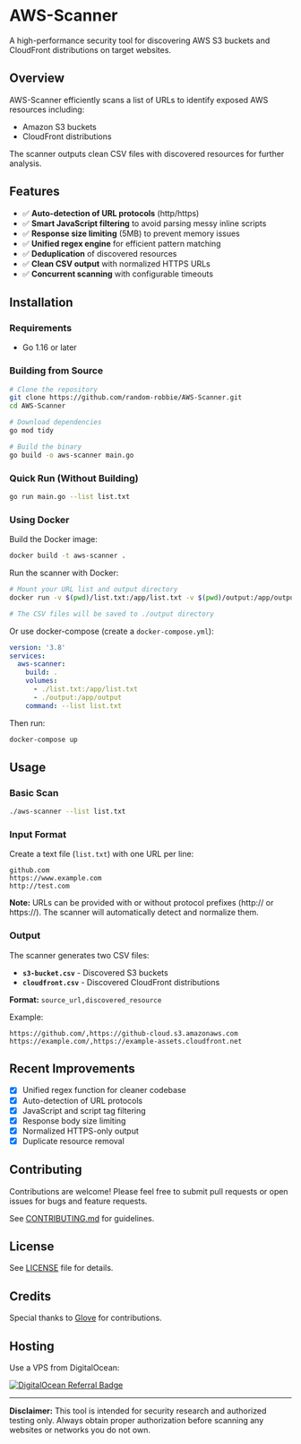 # AWS-Scanner

A high-performance security tool for discovering AWS S3 buckets and CloudFront distributions on target websites.

## Overview

AWS-Scanner efficiently scans a list of URLs to identify exposed AWS resources including:
- Amazon S3 buckets
- CloudFront distributions

The scanner outputs clean CSV files with discovered resources for further analysis.

## Features

- ✅ **Auto-detection of URL protocols** (http/https)
- ✅ **Smart JavaScript filtering** to avoid parsing messy inline scripts
- ✅ **Response size limiting** (5MB) to prevent memory issues
- ✅ **Unified regex engine** for efficient pattern matching
- ✅ **Deduplication** of discovered resources
- ✅ **Clean CSV output** with normalized HTTPS URLs
- ✅ **Concurrent scanning** with configurable timeouts

## Installation

### Requirements
- Go 1.16 or later

### Building from Source

```bash
# Clone the repository
git clone https://github.com/random-robbie/AWS-Scanner.git
cd AWS-Scanner

# Download dependencies
go mod tidy

# Build the binary
go build -o aws-scanner main.go
```

### Quick Run (Without Building)

```bash
go run main.go --list list.txt
```

### Using Docker

Build the Docker image:

```bash
docker build -t aws-scanner .
```

Run the scanner with Docker:

```bash
# Mount your URL list and output directory
docker run -v $(pwd)/list.txt:/app/list.txt -v $(pwd)/output:/app/output aws-scanner --list list.txt

# The CSV files will be saved to ./output directory
```

Or use docker-compose (create a `docker-compose.yml`):

```yaml
version: '3.8'
services:
  aws-scanner:
    build: .
    volumes:
      - ./list.txt:/app/list.txt
      - ./output:/app/output
    command: --list list.txt
```

Then run:

```bash
docker-compose up
```

## Usage

### Basic Scan

```bash
./aws-scanner --list list.txt
```

### Input Format

Create a text file (`list.txt`) with one URL per line:

```
github.com
https://www.example.com
http://test.com
```

**Note:** URLs can be provided with or without protocol prefixes (http:// or https://). The scanner will automatically detect and normalize them.

### Output

The scanner generates two CSV files:

- **`s3-bucket.csv`** - Discovered S3 buckets
- **`cloudfront.csv`** - Discovered CloudFront distributions

**Format:** `source_url,discovered_resource`

Example:
```csv
https://github.com/,https://github-cloud.s3.amazonaws.com
https://example.com/,https://example-assets.cloudfront.net
```

## Recent Improvements

- [x] Unified regex function for cleaner codebase
- [x] Auto-detection of URL protocols
- [x] JavaScript and script tag filtering
- [x] Response body size limiting
- [x] Normalized HTTPS-only output
- [x] Duplicate resource removal

## Contributing

Contributions are welcome! Please feel free to submit pull requests or open issues for bugs and feature requests.

See [CONTRIBUTING.md](CONTRIBUTING.md) for guidelines.

## License

See [LICENSE](LICENSE) file for details.

## Credits

Special thanks to [Glove](https://github.com/Glove) for contributions.

## Hosting

Use a VPS from DigitalOcean:

[![DigitalOcean Referral Badge](https://web-platforms.sfo2.cdn.digitaloceanspaces.com/WWW/Badge%201.svg)](https://www.digitalocean.com/?refcode=e22bbff5f6f1&utm_campaign=Referral_Invite&utm_medium=Referral_Program&utm_source=badge)

---

**Disclaimer:** This tool is intended for security research and authorized testing only. Always obtain proper authorization before scanning any websites or networks you do not own.
